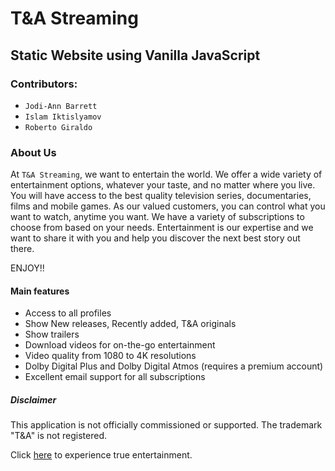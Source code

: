 # T&A Streaming

## Static Website using Vanilla JavaScript

### Contributors:

- ```Jodi-Ann Barrett```
- ```Islam Iktislyamov```
- ```Roberto Giraldo```

### About Us

At ```T&A Streaming```, we want to entertain the world. We offer a wide variety of entertainment options, whatever your taste, and no matter where you live. You will have access to the best quality television series, documentaries, films and mobile games. As our valued customers, you can control what you want to watch, anytime you want. We have a variety of subscriptions to choose from based on your needs. Entertainment is our expertise and we want to share it with you and help you discover the next best story out there.

ENJOY!!

#### Main features

- Access to all profiles
- Show New releases, Recently added, T&A originals
- Show trailers
- Download videos for on-the-go entertainment
- Video quality from 1080 to 4K resolutions
- Dolby Digital Plus and Dolby Digital Atmos (requires a premium account)
- Excellent email support for all subscriptions

##### Disclaimer

This application is not officially commissioned or supported.
The trademark "T&A" is not registered.

Click [here]( https://moorebarrett-jodiann.github.io/ta-final-project/) to experience true entertainment.
